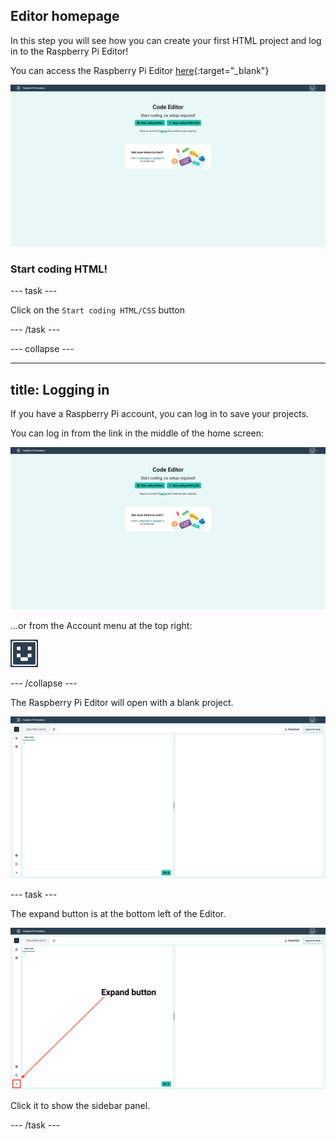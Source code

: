## Editor homepage

In this step you will see how you can create your first HTML project and log in to the Raspberry Pi Editor! 

You can access the Raspberry Pi Editor [here](https://editor.raspberrypi.org/en/){:target="_blank"}

![The Raspberry Pi Editor homepage screen. Two buttons are shown: "Start coding Python" and "Start coding HTML/CSS". There are also links to the Python and Web project paths.](images/home.png)

### Start coding HTML!

--- task ---

Click on the `Start coding HTML/CSS` button

--- /task ---

--- collapse ---

---
title: Logging in
---

If you have a Raspberry Pi account, you can log in to save your projects.

You can log in from the link in the middle of the home screen:

![The Editor homepage screen. Two buttons are shown: "Start coding Python" and "Start coding HTML/CSS". There are also links to the Python and Web project paths.](images/home.png)

...or from the Account menu at the top right:

![The Account menu icon - a face drawn out of blocks.](images/account_menu_icon.png)

--- /collapse ---

The Raspberry Pi Editor will open with a blank project.

![The Raspberry Pi Editor screen.](images/editor-blank.png)

--- task ---

The expand button is at the bottom left of the Editor. 

![A screenshot of the Editor showing the expand button highlighted and labelled.](images/expand_button.png)

Click it to show the sidebar panel.

--- /task ---